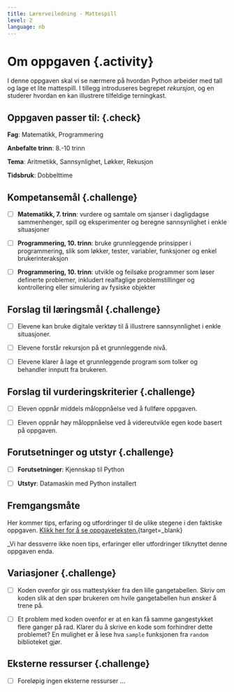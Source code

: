 ```yaml
---
title: Lærerveiledning - Mattespill
level: 2
language: nb
---
```



# Om oppgaven {.activity}

I denne oppgaven skal vi se nærmere på hvordan Python arbeider med tall og lage et lite mattespill. I tillegg introduseres begrepet *rekursjon*, og en studerer hvordan en kan illustrere tilfeldige terningkast. 


## Oppgaven passer til: {.check}

 __Fag__: Matematikk, Programmering 

 __Anbefalte trinn__: 8.-10 trinn

 __Tema__: Aritmetikk, Sannsynlighet, Løkker, Rekusjon

 __Tidsbruk__: Dobbelttime


 ## Kompetansemål {.challenge}

 - [ ] __Matematikk, 7. trinn__: vurdere og samtale om sjanser i dagligdagse sammenhenger, spill og eksperimenter og beregne sannsynlighet i enkle situasjoner

 - [ ] __Programmering, 10. trinn__: bruke grunnleggende prinsipper i programmering, slik som løkker, tester, variabler, funksjoner og enkel brukerinteraksjon

 - [ ] __Programmering, 10. trinn__: utvikle og feilsøke programmer som løser definerte problemer, inkludert realfaglige problemstillinger og kontrollering eller simulering av fysiske objekter


 ## Forslag til læringsmål {.challenge}

 - [ ]  Elevene kan bruke digitale verktøy til å illustrere sannsynnlighet i enkle situasjoner.

 - [ ] Elevene forstår rekursjon på et grunnleggende nivå. 

 - [ ] Elevene klarer å lage et grunnleggende program som tolker og behandler innputt fra brukeren. 


 ## Forslag til vurderingskriterier {.challenge}

 - [ ] Eleven oppnår middels måloppnåelse ved å fullføre oppgaven.

 - [ ] Eleven oppnår høy måloppnåelse ved å videreutvikle egen kode basert på oppgaven. 

 
 ## Forutsetninger og utstyr {.challenge}

 - [ ]  __Forutsetninger__: Kjennskap til Python

 - [ ]  __Utstyr__: Datamaskin med Python installert


## Fremgangsmåte

 Her kommer tips, erfaring og utfordringer til de ulike stegene i den faktiske oppgaven. [Klikk her for å se oppgaveteksten.](../mattespill/mattespill.html){target=_blank}

 _Vi har dessverre ikke noen tips, erfaringer eller utfordringer tilknyttet denne oppgaven enda.


 ## Variasjoner {.challenge}

 - [ ] Koden ovenfor gir oss mattestykker fra den lille gangetabellen. Skriv om koden slik at den spør brukeren om hvile gangetabellen hun ønsker å trene på. 
 - [ ] Et problem med koden ovenfor er at en kan få samme gangestykket flere ganger på rad. Klarer du å skrive en kode som forhindrer dette problemet? En mulighet er å lese hva `sample` funksjonen fra `random` biblioteket gjør. 


 ## Eksterne ressurser {.challenge}

 - [ ] Foreløpig ingen eksterne ressurser ...

